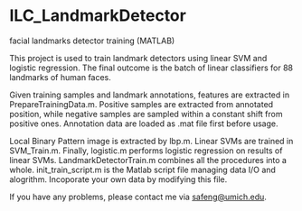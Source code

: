 ILC_LandmarkDetector
====================

facial landmarks detector training (MATLAB)

This project is used to train landmark detectors using linear SVM and logistic regression. The final outcome is the batch of linear classifiers for 88 landmarks of human faces.

Given training samples and landmark annotations, features are extracted in PrepareTrainingData.m. Positive samples are extracted from annotated position, while negative samples are sampled within a constant shift from positive ones. Annotation data are loaded as .mat file first before usage.

Local Binary Pattern image is extracted by lbp.m. Linear SVMs are trained in SVM_Train.m. Finally, logistic.m performs logistic regression on results of linear SVMs. LandmarkDetectorTrain.m combines all the procedures into a whole.
init_train_script.m is the Matlab script file managing data I/O and alogrithm. Incoporate your own data by modifying this file.

If you have any problems, please contact me via safeng@umich.edu.
